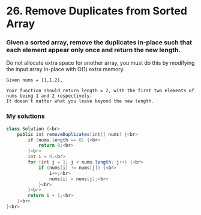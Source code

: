# 26. Remove Duplicates from Sorted Array





### Given a sorted array, remove the duplicates in-place such that each element appear only once and return the new length.

Do not allocate extra space for another array, you must do this by modifying the input array in-place with O(1) extra memory.


```
Given nums = [1,1,2],

Your function should return length = 2, with the first two elements of nums being 1 and 2 respectively.
It doesn't matter what you leave beyond the new length.
```

### My solutions
```java
class Solution {<br>
    public int removeDuplicates(int[] nums) {<br>
        if (nums.length == 0) {<br>
            return 0;<br>
        }<br>
        int i = 0;<br>
        for (int j = 1; j < nums.length; j++) {<br>
            if (nums[i] != nums[j]) {<br>
                i++;<br>
                nums[i] = nums[j];<br>
            }<br>
        }<br>
        return i + 1;<br>
    }<br>
}<br>
```
